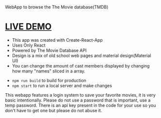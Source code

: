 WebApp to browse the The Movie database(TMDB)

# [**LIVE DEMO**](https://moviedb-f9ed5.firebaseapp.com/)


* This app was created with Create-React-App
* Uses Only React
* Powered by The Movie Database API
* Design is a mix of old school web pages and material design(Material UI)
* You can change the amount of cast members displayed by changing how many "names" sliced in a array. 

- `npm run build` to build for production
- `npm start` to run a local server and make changes

This webapp features a login system to save your favorite movies, it is very basic intentionally. Please do not use a password that is important, use a temp password. There is an api key present in the code for your use so you don't have to get one but please do not abuse it.

